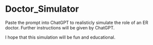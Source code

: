 # Doctor_Simulator
Paste the prompt into ChatGPT to realisticly simulate the role of an ER doctor. Further instructions will be given by ChatGPT.

I hope that this simulation will be fun and educational.
